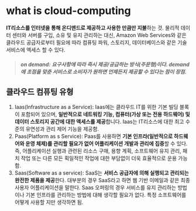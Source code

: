 # what is cloud-computing
**IT리소스를 인터넷을 통해 온디맨드로 제공하고 사용한 만큼만 지불**하는 것. 물리적 데이터 센터와 서버를 구입, 소유 및 유지 관리하는 대신, Amazon Web Services와 같은 클라우드 공급자로부터 필요에 따라 컴퓨팅 파워, 스토리지, 데이터베이스와 같은 기술 서비스에 엑세스 할 수 있다.
> ##### **on demand**: 요구사항에 따라 즉시 제공/공급하는 방식(주문형)이다. demand에 초점을 맞춘 서비스로 소비자가 원하면 언제든지 제공할 수 있다는 점이 장점.

## 클라우드 컴퓨팅 유형
1. Iaas(Infrastructure as a Service): Iaas에는 클라우드 IT를 위한 기본 빌딩 블록이 포함되어 있으며, **일반적으로 네트워킹 기능, 컴퓨터(가상 또는 전용 하드웨어) 및 데이터 스토리지 공간에 대한 액세스를 제공**합니다. Iaas는 IT리소스에 대한 최고 수준의 유연성과 관리 제어 기능을 제공함.
2. Paas(Platform  as s Service): Paas를 사용하면 **기본 인프라(일반적으로 하드웨어와 운영 체제)를 관리할 필요가 없어 어플리케이션 개발과 관리에 집중**할 수 있다. 즉, 어플리케이션 실행과 관련된 리소스 구매, 용향 계획, 소프트웨어 유지 관리, 패치 작업 또는 다른 모든 획일적인 작업에 대한 부담없이 더욱 효율적으로 운용 가능함.
3. Saas(Software as a service): SaaS는 **서비스 공급자에 의해 실행되고 관리되는 완전한 제품을 제공**한다. 대부분의 경우 SaaS라고 하면 웹 기반 이메일과 같은 최종 사용자 어플리케이션을 말한다. Saas 오퍼링의 경우 서비스를 유지 관리하는 방법이나 기본 인프라를 관리하는 방법에 대해 생각할 필요가 없다. 특정 소프트웨어를 어떻게 사용할 지만 생각하면 됨.